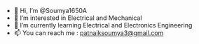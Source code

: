 - 👋 Hi, I’m @Soumya1650A
- 👀 I’m interested in Electrical and Mechanical 
- 🌱 I’m currently learning Electrical and Electronics Engineering 
- 📫 You can reach me : patnaiksoumya3@gmail.com

<!---
Soumya1650A/Soumya1650A is a ✨ special ✨ repository because its `README.md` (this file) appears on your GitHub profile.
You can click the Preview link to take a look at your changes.
--->
